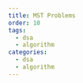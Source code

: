 ```yaml
---
title: MST Problems
order: 10
tags:
  - dsa
  - algorithm
categories:
  - dsa
  - algorithm
---
```

